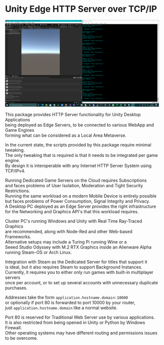 # Unity Edge HTTP Server over TCP/IP

![screenshot3](https://github.com/TheMindVirus/metaverse/blob/main/Networking/screenshot3.png)

This package provides HTTP Server functionality for Unity Desktop Applications \
being deployed as Edge Servers, to be connected to various WebApp and Game Engines \
forming what can be considered as a Local Area Metaverse.

In the current state, the scripts provided by this package require minimal tweaking. \
The only tweaking that is required is that it needs to be integrated per game engine. \
By design it is interoperable with any Internet HTTP Server System using TCP/IPv4.

Running Dedicated Game Servers on the Cloud requires Subscriptions \
and faces problems of User Isolation, Moderation and Tight Security Restrictions. \
Running the same workload on a modern Mobile Device is entirely possible \
but faces problems of Power Consumption, Signal Integrity and Privacy. \
A Desktop PC deployed as an Edge Server provides the right infrastructure \
for the Networking and Graphics API's that this workload requires.

Cluster PC's running Windows and Unity with Real Time Ray-Traced Graphics \
are recommended, along with Node-Red and other Web-based Frameworks. \
Alternative setups may include a Turing Pi running Wine or a \
Seeed Studio Odyssey with M.2 RTX Graphics inside an Alienware Alpha \
running Steam-OS or Arch Linux.

Integration with Steam as the Dedicated Server for titles that support it \
is ideal, but it also requires Steam to support Background Instances. \
Currently, it requires you to either only run games with built-in multiplayer servers \
once per account, or to set up several accounts with unnecessary duplicate purchases.

Addresses take the form `application.hostname.domain:10000` \
or optionally if port 80 is forwarded to port 10000 by your router, \
just `application.hostname.domain` like a normal website.

Port 80 is reserved for Traditional Web Server use by various applications. \
It is also restricted from being opened in Unity or Python by Windows Firewall. \
Other operating systems may have different routing and permissions issues to be overcome.
